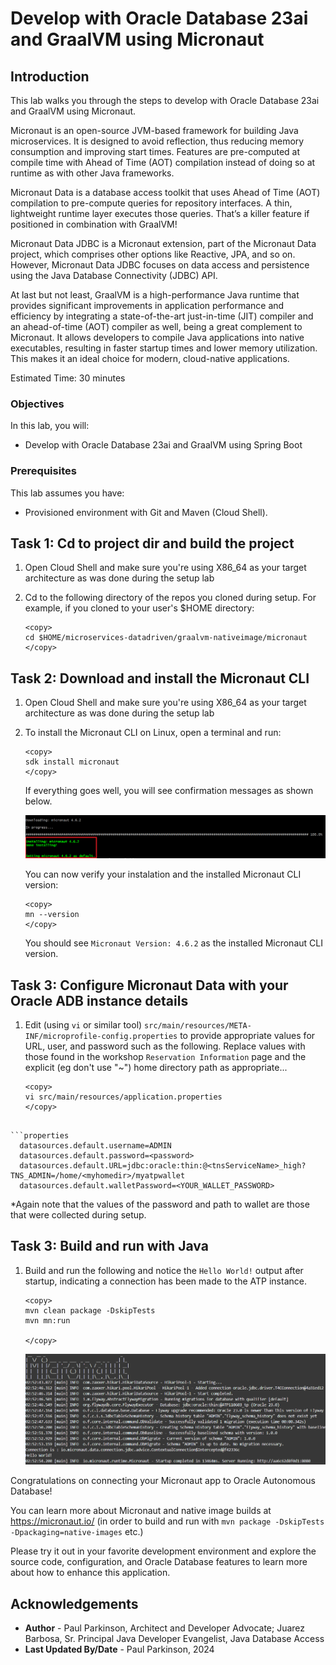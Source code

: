 # Develop with Oracle Database 23ai and GraalVM using Micronaut

## Introduction

This lab walks you through the steps to develop with Oracle Database 23ai and GraalVM using Micronaut.

Micronaut is an open-source JVM-based framework for building Java microservices. It is designed to avoid reflection, thus reducing memory consumption and improving start times. Features are pre-computed at compile time with Ahead of Time (AOT) compilation instead of doing so at runtime as with other Java frameworks.

Micronaut Data is a database access toolkit that uses Ahead of Time (AOT) compilation to pre-compute queries for repository interfaces. A thin, lightweight runtime layer executes those queries. That’s a killer feature if positioned in combination with GraalVM!

Micronaut Data JDBC is a Micronaut extension, part of the Micronaut Data project, which comprises other options like Reactive, JPA, and so on. However, Micronaut Data JDBC focuses on data access and persistence using the Java Database Connectivity (JDBC) API.

At last but not least, GraalVM is a high-performance Java runtime that provides significant improvements in application performance and efficiency by integrating a state-of-the-art just-in-time (JIT) compiler and an ahead-of-time (AOT) compiler as well, being a great complement to Micronaut.
It allows developers to compile Java applications into native executables, resulting in faster startup times and lower memory utilization. This makes it an ideal choice for modern, cloud-native applications.

Estimated Time: 30 minutes

### Objectives

In this lab, you will:
- Develop with Oracle Database 23ai and GraalVM using Spring Boot

### Prerequisites

This lab assumes you have:
- Provisioned environment with Git and Maven (Cloud Shell).


## Task 1: Cd to project dir and build the project

1. Open Cloud Shell and make sure you're using X86_64 as your target architecture as was done during the setup lab

2. Cd to the following directory of the repos you cloned during setup. For example, if you cloned to your user's $HOME directory:

    ```
    <copy>   
    cd $HOME/microservices-datadriven/graalvm-nativeimage/micronaut
    </copy>
    ``` 

## Task 2: Download and install the Micronaut CLI

1. Open Cloud Shell and make sure you're using X86_64 as your target architecture as was done during the setup lab

2. To install the Micronaut CLI on Linux, open a terminal and run:

    ```
    <copy>   
    sdk install micronaut  
    </copy>
    ```

    If everything goes well, you will see confirmation messages as shown below.

    ![micronaut cli](images/micronaut-cli.png)

    You can now verify your instalation and the installed Micronaut CLI version:

    ```
    <copy>   
    mn --version    
    </copy>
    ```    
    You should see `Micronaut Version: 4.6.2` as the installed Micronaut CLI version.



## Task 3: Configure Micronaut Data with your Oracle ADB instance details

1.  Edit (using `vi` or similar tool) `src/main/resources/META-INF/microprofile-config.properties` to provide appropriate values for URL, user, and password such as the following.
    Replace values with those found in the workshop `Reservation Information` page and the explicit (eg don't use "~") home directory path as appropriate...
    ```
    <copy>   
    vi src/main/resources/application.properties
    </copy>
   ```
   
   ```properties
     datasources.default.username=ADMIN
     datasources.default.password=<password>
     datasources.default.URL=jdbc:oracle:thin:@<tnsServiceName>_high?TNS_ADMIN=/home/<myhomedir>/myatpwallet
     datasources.default.walletPassword=<YOUR_WALLET_PASSWORD>
   ```  
    
   *Again note that the values of the password and path to wallet are those that were collected during setup.

## Task 3: Build and run with Java

1. Build and run the following and notice the `Hello World!` output after startup, indicating a connection has been made to the ATP instance.

    ```
    <copy>
    mvn clean package -DskipTests
    mvn mn:run
   
    </copy>
    ```

   ![micronaut connection success](images/micronaut-conn-success.png)


Congratulations on connecting your Micronaut app to Oracle Autonomous Database!

You can learn more about Micronaut and native image builds at https://micronaut.io/ (in order to build and run with `mvn package -DskipTests -Dpackaging=native-images` etc.)

Please try it out in your favorite development environment and explore the source code, configuration, and Oracle Database features to learn more about how to enhance this application.

## Acknowledgements
* **Author** - Paul Parkinson, Architect and Developer Advocate; Juarez Barbosa, Sr. Principal Java Developer Evangelist, Java Database Access
* **Last Updated By/Date** - Paul Parkinson, 2024
